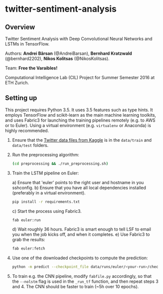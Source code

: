 # twitter-sentiment-analysis

## Overview

Twitter Sentiment Analysis with Deep Convolutional Neural Networks and LSTMs in TensorFlow.

Authors: **Andrei Bârsan** (@AndreiBarsan), **Bernhard Kratzwald** (@bernhard2202), **Nikos Kolitsas** (@NikosKolitsas).

Team: **Free the Varaibles!**

Computational Intelligence Lab (CIL) Project for Summer Semester 2016 at ETH Zurich.

## Setting up

This project requires Python 3.5. It uses 3.5 features such as type hints.
It employs TensorFlow and scikit-learn as the main machine learning toolkits, and uses Fabric3 for launching the training pipelines remotely (e.g. to AWS or to Euler). Using a
virtual environment (e.g. `virtualenv` or Anaconda) is highly recommended.

 1. Ensure that the [Twitter data files from Kaggle][0] is in the `data/train` and `data/test` folders.
 2. Run the preprocessing algorithm:
 
    ```bash
    (cd preprocessing && ./run_preprocessing.sh)
    ```
 3. Train the LSTM pipeline on Euler:
 
    a) Ensure that 'euler' points to the right user and hostname in you sshconfig.
    b) Ensure that you have all local dependencies installed (preferably in a virtual environment).
    
    ```bash
    pip install -r requirements.txt
    ```
    
    c) Start the process using Fabric3.
    
    ```bash
    fab euler:run    
    ```
    
    d) Wait roughly 36 hours. Fabric3 is smart enough to tell LSF to email you when the job kicks off, and when it completes.
    e) Use Fabric3 to grab the results:
    
    ```bash
    fab euler:fetch
    ```
    
 4. Use one of the downloaded checkpoints to compute the prediction:
 
    ```bash
    python -m predict --checkpoint_file data/runs/euler/<your-run>/checkpoints/model-<step-count>
    ```
    
 5. To train e.g. the CNN pipeline, modify `fabfile.py` accordingly, so that the `--nolstm` flag is used in the `_run_tf` function, and then repeat steps 3 and 4. The CNN should be faster to train (~5h over 10 epochs).


[0]:https://inclass.kaggle.com/c/cil-text-classification/data


